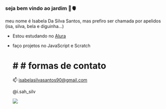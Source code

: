 ### seja bem vindo ao jardim 🌻🫀

<!--
**diguinha01/diguinha01** is a ✨ _special_ ✨ repository because its `README.md` (this file) appears on your GitHub profile.
-->

meu nome é Isabela Da Silva Santos, mas prefiro ser chamada por apelidos (isa, silva, bela e diguinha...)

- Estou estudando no [Alura](https://www.alura.com.br) 
- faço projetos no JavaScript e Scratch
  

  # # # formas de contato
  📫 isabelasilvasantos90@gmail.com

  @i.sah_silv
  



  ![](https://media.tenor.com/mrApR_tNofkAAAAi/sunflower-plant.gif)
  

<!--
**diguinha01/diguinha01** is a ✨ _special_ ✨ repository because its `README.md` (this file) appears on your GitHub profile.

Here are some ideas to get you started:

- 🔭 I’m currently working on ...
- 🌱 I’m currently learning ...
- 👯 I’m looking to collaborate on ...
- 🤔 I’m looking for help with ...
- 💬 Ask me about ...
- 📫 How to reach me: ...
- 😄 Pronouns: ...
- ⚡ Fun fact: ...
-->
